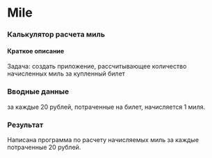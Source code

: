 # Mile

### Калькулятор расчета миль
#### Краткое описание
Задача:
создать приложение, рассчитывающее количество начисленных миль за купленный билет

### Вводные данные
за каждые 20 рублей, потраченные на билет, начисляется 1 миля. 

### Результат

Написана программа по расчету начисляемых миль за каждые потраченные 20 рублей.

